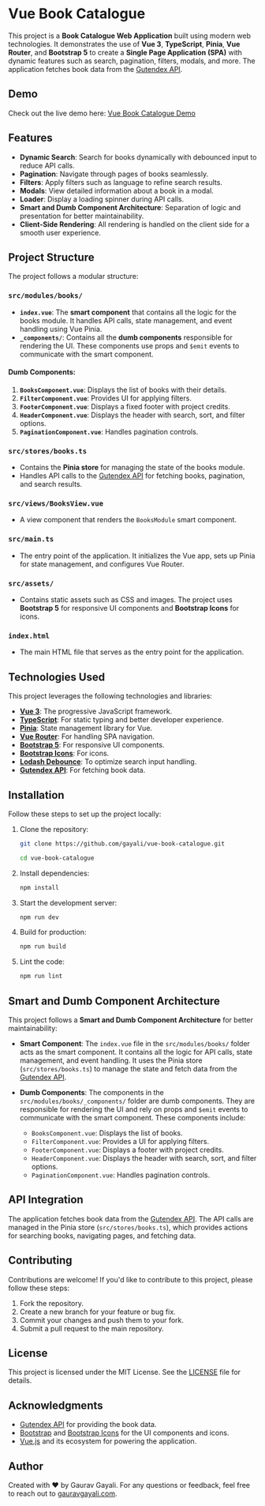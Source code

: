 # Vue Book Catalogue

This project is a **Book Catalogue Web Application** built using modern web technologies. It demonstrates the use of **Vue 3**, **TypeScript**, **Pinia**, **Vue Router**, and **Bootstrap 5** to create a **Single Page Application (SPA)** with dynamic features such as search, pagination, filters, modals, and more. The application fetches book data from the [Gutendex API](https://gutendex.com).

## Demo

Check out the live demo here: [Vue Book Catalogue Demo](https://gayali.github.io/vue-book-catalogue/)

## Features

- **Dynamic Search**: Search for books dynamically with debounced input to reduce API calls.
- **Pagination**: Navigate through pages of books seamlessly.
- **Filters**: Apply filters such as language to refine search results.
- **Modals**: View detailed information about a book in a modal.
- **Loader**: Display a loading spinner during API calls.
- **Smart and Dumb Component Architecture**: Separation of logic and presentation for better maintainability.
- **Client-Side Rendering**: All rendering is handled on the client side for a smooth user experience.

## Project Structure

The project follows a modular structure:

### `src/modules/books/`

- **`index.vue`**: The **smart component** that contains all the logic for the books module. It handles API calls, state management, and event handling using Vue Pinia.
- **`_components/`**: Contains all the **dumb components** responsible for rendering the UI. These components use props and `$emit` events to communicate with the smart component.

#### Dumb Components:

1. **`BooksComponent.vue`**: Displays the list of books with their details.
2. **`FilterComponent.vue`**: Provides UI for applying filters.
3. **`FooterComponent.vue`**: Displays a fixed footer with project credits.
4. **`HeaderComponent.vue`**: Displays the header with search, sort, and filter options.
5. **`PaginationComponent.vue`**: Handles pagination controls.

### `src/stores/books.ts`

- Contains the **Pinia store** for managing the state of the books module.
- Handles API calls to the [Gutendex API](https://gutendex.com) for fetching books, pagination, and search results.

### `src/views/BooksView.vue`

- A view component that renders the `BooksModule` smart component.

### `src/main.ts`

- The entry point of the application. It initializes the Vue app, sets up Pinia for state management, and configures Vue Router.

### `src/assets/`

- Contains static assets such as CSS and images. The project uses **Bootstrap 5** for responsive UI components and **Bootstrap Icons** for icons.

### `index.html`

- The main HTML file that serves as the entry point for the application.

## Technologies Used

This project leverages the following technologies and libraries:

- **[Vue 3](https://vuejs.org/)**: The progressive JavaScript framework.
- **[TypeScript](https://www.typescriptlang.org/)**: For static typing and better developer experience.
- **[Pinia](https://pinia.vuejs.org/)**: State management library for Vue.
- **[Vue Router](https://router.vuejs.org/)**: For handling SPA navigation.
- **[Bootstrap 5](https://getbootstrap.com/)**: For responsive UI components.
- **[Bootstrap Icons](https://icons.getbootstrap.com/)**: For icons.
- **[Lodash Debounce](https://lodash.com/docs/4.17.15#debounce)**: To optimize search input handling.
- **[Gutendex API](https://gutendex.com/)**: For fetching book data.

## Installation

Follow these steps to set up the project locally:

1. Clone the repository:

   ```bash
   git clone https://github.com/gayali/vue-book-catalogue.git

   cd vue-book-catalogue
   ```

2. Install dependencies:

   ```bash
   npm install
   ```

3. Start the development server:

   ```bash
   npm run dev
   ```

4. Build for production:

   ```bash
   npm run build
   ```

5. Lint the code:

   ```bash
   npm run lint
   ```

## Smart and Dumb Component Architecture

This project follows a **Smart and Dumb Component Architecture** for better maintainability:

- **Smart Component**: The `index.vue` file in the `src/modules/books/` folder acts as the smart component. It contains all the logic for API calls, state management, and event handling. It uses the Pinia store (`src/stores/books.ts`) to manage the state and fetch data from the [Gutendex API](https://gutendex.com).

- **Dumb Components**: The components in the `src/modules/books/_components/` folder are dumb components. They are responsible for rendering the UI and rely on props and `$emit` events to communicate with the smart component. These components include:
  - `BooksComponent.vue`: Displays the list of books.
  - `FilterComponent.vue`: Provides a UI for applying filters.
  - `FooterComponent.vue`: Displays a footer with project credits.
  - `HeaderComponent.vue`: Displays the header with search, sort, and filter options.
  - `PaginationComponent.vue`: Handles pagination controls.

## API Integration

The application fetches book data from the [Gutendex API](https://gutendex.com). The API calls are managed in the Pinia store (`src/stores/books.ts`), which provides actions for searching books, navigating pages, and fetching data.

## Contributing

Contributions are welcome! If you'd like to contribute to this project, please follow these steps:

1. Fork the repository.
2. Create a new branch for your feature or bug fix.
3. Commit your changes and push them to your fork.
4. Submit a pull request to the main repository.

## License

This project is licensed under the MIT License. See the [LICENSE](LICENSE) file for details.

## Acknowledgments

- [Gutendex API](https://gutendex.com) for providing the book data.
- [Bootstrap](https://getbootstrap.com/) and [Bootstrap Icons](https://icons.getbootstrap.com/) for the UI components and icons.
- [Vue.js](https://vuejs.org/) and its ecosystem for powering the application.

## Author

Created with ❤️ by Gaurav Gayali.
For any questions or feedback, feel free to reach out to [gauravgayali.com](https://www.gauravgayali.com).
